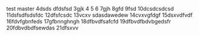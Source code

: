 test master 4dsds
dfdsfsd
3gjk
4
5
6
7gjh
8gfd
9fsd
10dcsdcsdcsd
11dsfsdfsdsfdc
12dfsfcsdc
13vcxv sdasdawedew
14cvxvgfdgf
15dsxvdfvdf
16fdvfgbnfeds
17gfbnnghngh
18dfbvdfsafcfd
19dfbvdfbdvbgedsfr
20fdbvdbdfsewdas
21dfsxvv